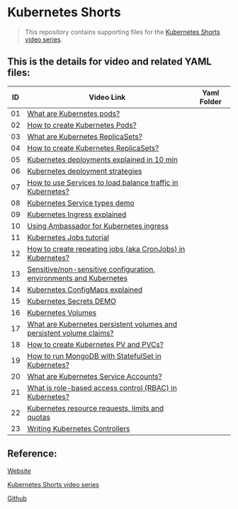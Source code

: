 # Kubernetes Shorts

> This repository contains supporting files for the [Kubernetes Shorts video series](https://www.youtube.com/playlist?list=PLy0Gle4XyvbGhGpX0CXAuiEsfL-MD-rND).


## This is the details for video and related YAML files:
|ID | Video Link| Yaml Folder |
| --------          | -------- | -------- | 
|01	| [What are Kubernetes pods?](https://www.youtube.com/watch?v=B1_jgR3zuvA&list=PLy0Gle4XyvbGhGpX0CXAuiEsfL-MD-rND&index=1&pp=iAQB)					| []()|
|02	| [How to create Kubernetes Pods?](https://www.youtube.com/watch?v=n2iN9Gl1zfM&list=PLy0Gle4XyvbGhGpX0CXAuiEsfL-MD-rND&index=2&pp=iAQB)				| []()|
|03	| [What are Kubernetes ReplicaSets?](https://www.youtube.com/watch?v=PgvKGRYUgeY&list=PLy0Gle4XyvbGhGpX0CXAuiEsfL-MD-rND&index=3&pp=iAQB)			| []()|
|04	| [How to create Kubernetes ReplicaSets?](https://www.youtube.com/watch?v=RcxQfQjxD_4&list=PLy0Gle4XyvbGhGpX0CXAuiEsfL-MD-rND&index=4&pp=iAQB)		| []()|
|05	| [Kubernetes deployments explained in 10 min](https://www.youtube.com/watch?v=QxTXvmLFxQ8&list=PLy0Gle4XyvbGhGpX0CXAuiEsfL-MD-rND&index=5&pp=iAQB)	| []()|
|06	| [Kubernetes deployment strategies](https://www.youtube.com/watch?v=y6f0E2OCz5E&list=PLy0Gle4XyvbGhGpX0CXAuiEsfL-MD-rND&index=6&pp=iAQB)			| []()|
|07	| [How to use Services to load balance traffic in Kubernetes?](https://www.youtube.com/watch?v=2uWDL7L3vkU&list=PLy0Gle4XyvbGhGpX0CXAuiEsfL-MD-rND&index=7&pp=iAQB)				| []()|
|08	| [Kubernetes Service types demo](https://www.youtube.com/watch?v=et6A32rIYqM&list=PLy0Gle4XyvbGhGpX0CXAuiEsfL-MD-rND&index=8&pp=iAQB)				| []()|
|09	| [Kubernetes Ingress explained](https://www.youtube.com/watch?v=WM6TPMJH5-g&list=PLy0Gle4XyvbGhGpX0CXAuiEsfL-MD-rND&index=9&pp=iAQB)				| []()|
|10	| [Using Ambassador for Kubernetes ingress](https://www.youtube.com/watch?v=e2NPkB9eIOE&list=PLy0Gle4XyvbGhGpX0CXAuiEsfL-MD-rND&index=10&pp=iAQB)	| []()|
|11	| [Kubernetes Jobs tutorial](https://www.youtube.com/watch?v=Zb7a-jXgGxk&list=PLy0Gle4XyvbGhGpX0CXAuiEsfL-MD-rND&index=11&pp=iAQB)					| []()|
|12	| [How to create repeating jobs (aka CronJobs) in Kubernetes?](https://www.youtube.com/watch?v=HyEE2eSkBqk&list=PLy0Gle4XyvbGhGpX0CXAuiEsfL-MD-rND&index=12&pp=iAQB)			 | []()|
|13	| [Sensitive/non-sensitive configuration, environments and Kubernetes](https://www.youtube.com/watch?v=uEh2iXsUc6Q&list=PLy0Gle4XyvbGhGpX0CXAuiEsfL-MD-rND&index=13&pp=iAQB)	| []()|
|14	| [Kubernetes ConfigMaps explained](https://www.youtube.com/watch?v=JMayHZPdYfM&list=PLy0Gle4XyvbGhGpX0CXAuiEsfL-MD-rND&index=14&pp=iAQB)			| []()|
|15	| [Kubernetes Secrets DEMO](https://www.youtube.com/watch?v=Ifg0CY2jt0Y&list=PLy0Gle4XyvbGhGpX0CXAuiEsfL-MD-rND&index=15&pp=iAQB)					| []()|
|16	| [Kubernetes Volumes](https://www.youtube.com/watch?v=tW85QDoQWqo&list=PLy0Gle4XyvbGhGpX0CXAuiEsfL-MD-rND&index=16&pp=iAQB)						| []()|
|17	| [What are Kubernetes persistent volumes and persistent volume claims?](https://www.youtube.com/watch?v=6ztb45vfO4w&list=PLy0Gle4XyvbGhGpX0CXAuiEsfL-MD-rND&index=17&pp=iAQB)	  | []()|
|18	| [How to create Kubernetes PV and PVCs?](https://www.youtube.com/watch?v=zA7Vm4c-iqU&list=PLy0Gle4XyvbGhGpX0CXAuiEsfL-MD-rND&index=18&t=307s&pp=iAQB)							 | []()|
|19	| [How to run MongoDB with StatefulSet in Kubernetes?](https://www.youtube.com/watch?v=MQZ-WXZbU4w&list=PLy0Gle4XyvbGhGpX0CXAuiEsfL-MD-rND&index=19&pp=iAQB)					 | []()|
|20	| [What are Kubernetes Service Accounts?](https://www.youtube.com/watch?v=uoLXbrGdLRE&list=PLy0Gle4XyvbGhGpX0CXAuiEsfL-MD-rND&index=20&pp=iAQB)		| []()|
|21	| [What is role-based access control (RBAC) in Kubernetes?](https://www.youtube.com/watch?v=lpuIC7qHeSw&list=PLy0Gle4XyvbGhGpX0CXAuiEsfL-MD-rND&index=21&pp=iAQB)			  | []()|
|22	| [Kubernetes resource requests, limits and quotas](https://www.youtube.com/watch?v=ejJSJObaWMc&list=PLy0Gle4XyvbGhGpX0CXAuiEsfL-MD-rND&index=22&pp=iAQB)						 | []()|
|23	| [Writing Kubernetes Controllers](https://www.youtube.com/watch?v=q7b23612pSc&list=PLy0Gle4XyvbGhGpX0CXAuiEsfL-MD-rND&index=23&pp=iAQB)			| []()|




## Reference:

[Website](https://www.startkubernetes.com/)

[Kubernetes Shorts video series](https://www.youtube.com/playlist?list=PLy0Gle4XyvbGhGpX0CXAuiEsfL-MD-rND)

[Github](https://github.com/peterj/k8s-shorts-files)
